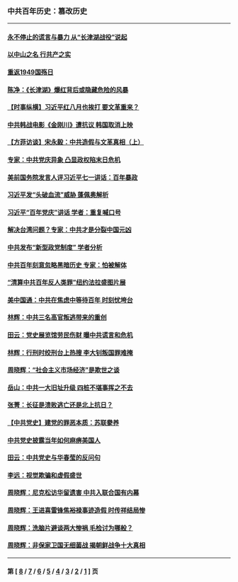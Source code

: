 ### 中共百年历史：篡改历史
---
#### [永不停止的谎言与暴力 从“长津湖战役”说起](../../pages/nf1176115/n13494094.md?04160430) 
#### [以中山之名 行共产之实](../../pages/nf1176115/n13346437.md?04160430) 
#### [重返1949国殇日](../../pages/nf1176115/n13346372.md?04160430) 
#### [陈净：《长津湖》爆红背后或隐藏危险的风暴](../../pages/nf1176115/n13314364.md?04160430) 
#### [【时事纵横】习近平红八月也挨打 要文革重来？](../../pages/nf1176115/n13231393.md?04160430) 
#### [中共韩战电影《金刚川》遭抗议 韩国取消上映](../../pages/nf1176115/n13219114.md?04160430) 
#### [【方菲访谈】宋永毅：中共造假与文革真相（上）](../../pages/nf1176115/n13200760.md?04160430) 
#### [专家：中共党庆异象 凸显政权陷末日危机](../../pages/nf1176115/n13067084.md?04160430) 
#### [美前国务院发言人评习近平七一讲话：百年暴政](../../pages/nf1176115/n13066986.md?04160430) 
#### [习近平发“头破血流”威胁 蓬佩奥解析](../../pages/nf1176115/n13063604.md?04160430) 
#### [习近平“百年党庆”讲话 学者：重复喊口号](../../pages/nf1176115/n13061411.md?04160430) 
#### [解决台湾问题？专家：中共才是分裂中国元凶](../../pages/nf1176115/n13060811.md?04160430) 
#### [中共发布“新型政党制度” 学者分析](../../pages/nf1176115/n13056354.md?04160430) 
#### [中共百年刻意忽略黑暗历史 专家：怕被解体](../../pages/nf1176115/n13056056.md?04160430) 
#### [“清算中共百年反人类罪”纽约法拉盛图片展](../../pages/nf1176115/n13052220.md?04160430) 
#### [美中国通：中共在焦虑中等待百年 时刻忧垮台](../../pages/nf1176115/n13048820.md?04160430) 
#### [林辉：中共三名高官叛逃带来的重创](../../pages/nf1176115/n13035206.md?04160430) 
#### [田云：党史展览馆劳民伤财 曝中共谎言和危机](../../pages/nf1176115/n13033900.md?04160430) 
#### [林辉：行刑时绞刑台上热搜 李大钊叛国罪难掩](../../pages/nf1176115/n13031965.md?04160430) 
#### [周晓辉：“社会主义市场经济”是欺世之谈](../../pages/nf1176115/n13024090.md?04160430) 
#### [岳山：中共一大旧址升级 四桩不堪事挥之不去](../../pages/nf1176115/n13021697.md?04160430) 
#### [张菁：长征是溃败逃亡还是北上抗日？](../../pages/nf1176115/n13020585.md?04160430) 
#### [【中共党史】建党的罪恶本质：苏联豢养](../../pages/nf1176115/n13011888.md?04160430) 
#### [中共党史披露当年如何麻痹美国人](../../pages/nf1176115/n12966400.md?04160430) 
#### [田云：中共党史与华春莹的反问句](../../pages/nf1176115/n12765178.md?04160430) 
#### [李远：视觉欺骗和虚假盛世](../../pages/nf1176115/n12993376.md?04160430) 
#### [周晓辉：尼克松访华留遗害 中共入联合国有内幕](../../pages/nf1176115/n12991422.md?04160430) 
#### [周晓辉：王进喜雷锋焦裕禄事迹造假 时传祥结局惨](../../pages/nf1176115/n12985497.md?04160430) 
#### [周晓辉：洗脑片避谈两大惨祸 毛检讨为哪般？](../../pages/nf1176115/n12971285.md?04160430) 
#### [周晓辉：非保家卫国无细菌战 揭朝鲜战争十大真相](../../pages/nf1176115/n12954161.md?04160430) 

---
#### 第 [ [8](./8.md?04160430) / [7](./7.md?04160430) / [6](./6.md?04160430) / [5](./5.md?04160430) / [4](./4.md?04160430) / [3](./3.md?04160430) / [2](./2.md?04160430) / [1](./1.md?04160430) ] 页
